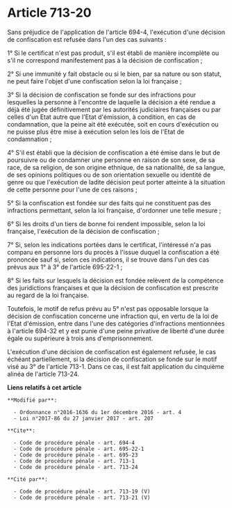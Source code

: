 # Article 713-20

Sans préjudice de l'application de l'article 694-4, l'exécution d'une décision de confiscation est refusée dans l'un des cas
suivants : 

1° Si le certificat n'est pas produit, s'il est établi de manière incomplète ou s'il ne correspond manifestement pas à la
décision de confiscation ; 

2° Si une immunité y fait obstacle ou si le bien, par sa nature ou son statut, ne peut faire l'objet d'une confiscation selon
la loi française ; 

3° Si la décision de confiscation se fonde sur des infractions pour lesquelles la personne à l'encontre de laquelle la
décision a été rendue a déjà été jugée définitivement par les autorités judiciaires françaises ou par celles d'un Etat autre
que l'Etat d'émission, à condition, en cas de condamnation, que la peine ait été exécutée, soit en cours d'exécution ou ne
puisse plus être mise à exécution selon les lois de l'Etat de condamnation ; 

4° S'il est établi que la décision de confiscation a été émise dans le but de poursuivre ou de condamner une personne en
raison de son sexe, de sa race, de sa religion, de son origine ethnique, de sa nationalité, de sa langue, de ses opinions
politiques ou de son orientation sexuelle ou identité de genre ou que l'exécution de ladite décision peut porter atteinte à
la situation de cette personne pour l'une de ces raisons ; 

5° Si la confiscation est fondée sur des faits qui ne constituent pas des infractions permettant, selon la loi française,
d'ordonner une telle mesure ; 

6° Si les droits d'un tiers de bonne foi rendent impossible, selon la loi française, l'exécution de la décision de
confiscation ; 

7° Si, selon les indications portées dans le certificat, l'intéressé n'a pas comparu en personne lors du procès à l'issue
duquel la confiscation a été prononcée sauf si, selon ces indications, il se trouve dans l'un des cas prévus aux 1° à 3° de
l'article 695-22-1 ; 

8° Si les faits sur lesquels la décision est fondée relèvent de la compétence des juridictions françaises et que la décision
de confiscation est prescrite au regard de la loi française. 

Toutefois, le motif de refus prévu au 5° n'est pas opposable lorsque la décision de confiscation concerne une infraction qui,
en vertu de la loi de l'Etat d'émission, entre dans l'une des catégories d'infractions mentionnées à l'article 694-32 et y
est punie d'une peine privative de liberté d'une durée égale ou supérieure à trois ans d'emprisonnement. 

L'exécution d'une décision de confiscation est également refusée, le cas échéant partiellement, si la décision de
confiscation se fonde sur le motif visé au 3° de l'article 713-1. Dans ce cas, il est fait application du cinquième alinéa de
l'article 713-24.

**Liens relatifs à cet article**

	**Modifié par**:

	  - Ordonnance n°2016-1636 du 1er décembre 2016 - art. 4
	  - Loi n°2017-86 du 27 janvier 2017 - art. 207

	**Cite**:

	  - Code de procédure pénale - art. 694-4
	  - Code de procédure pénale - art. 695-22-1
	  - Code de procédure pénale - art. 695-23
	  - Code de procédure pénale - art. 713-1
	  - Code de procédure pénale - art. 713-24

	**Cité par**:

	  - Code de procédure pénale - art. 713-19 (V)
	  - Code de procédure pénale - art. 713-21 (V)
